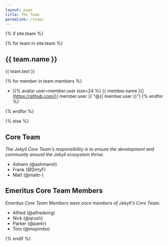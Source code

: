 ```yaml
---
layout: page
title: The Team
permalink: /team/
---
```


{% if site.team %}

{% for team in site.team %}
## {{ team.name }}

{{ team.text }}

{% for member in team.members %}
- [{% avatar user=member.user size=24 %} {{ member.name }}](https://github.com/{{ member.user }} "@{{ member.user }}")
{% endfor %}

{% endfor %}

{% else %}

## Core Team

_The Jekyll Core Team's responsibility is to ensure the development and
community around the Jekyll ecosystem thrive._

* Ashwin (@ashmaroli)
* Frank (@DirtyF)
* Matt (@mattr-)

## Emeritus Core Team Members

_Emeritus Core Team Members were once members of Jekyll's Core Team._

* Alfred (@alfredxing)
* Nick (@qrush)
* Parker (@parkr)
* Tom (@mojombo)

{% endif %}
